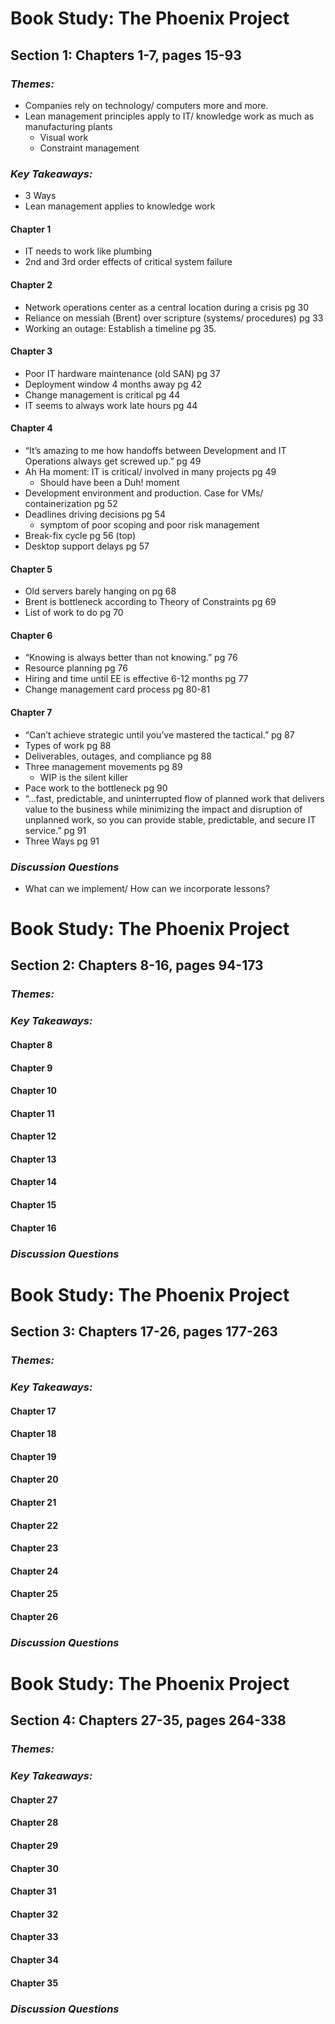 ﻿# Book Study: The Phoenix Project

## Section 1: Chapters 1-7, pages 15-93

### *Themes:*
* Companies rely on technology/ computers more and more.
* Lean management principles apply to IT/ knowledge work as much as manufacturing plants
   * Visual work
   * Constraint management

### *Key Takeaways:*
* 3 Ways
* Lean management applies to knowledge work

#### Chapter 1
* IT needs to work like plumbing
* 2nd and 3rd order effects of critical system failure

#### Chapter 2
* Network operations center as a central location during a crisis pg 30
* Reliance on messiah (Brent) over scripture (systems/ procedures) pg 33
* Working an outage: Establish a timeline pg 35.

#### Chapter 3
* Poor IT hardware maintenance (old SAN) pg 37
* Deployment window 4 months away pg 42
* Change management is critical pg 44
* IT seems to always work late hours pg 44

#### Chapter 4
* “It’s amazing to me how handoffs between Development and IT Operations always get screwed up.” pg 49
* Ah Ha moment: IT is critical/ involved in many projects pg 49
   * Should have been a Duh! moment
* Development environment and production. Case for VMs/ containerization pg 52
* Deadlines driving decisions pg 54 
   * symptom of poor scoping and poor risk management
* Break-fix cycle pg 56 (top)
* Desktop support delays pg 57

#### Chapter 5
* Old servers barely hanging on pg 68
* Brent is bottleneck according to Theory of Constraints pg 69
* List of work to do pg 70

#### Chapter 6
* “Knowing is always better than not knowing.” pg 76
* Resource planning pg 76
* Hiring and time until EE is effective 6-12 months pg 77
* Change management card process pg 80-81

#### Chapter 7
* “Can’t achieve strategic until you’ve mastered the tactical.” pg 87
* Types of work pg 88
* Deliverables, outages, and compliance pg 88
* Three management movements pg 89
   * WIP is the silent killer
* Pace work to the bottleneck pg 90
* “...fast, predictable, and uninterrupted flow of planned work that delivers value to the business while minimizing the impact and disruption of unplanned work, so you can provide stable, predictable, and secure IT service.” pg 91
* Three Ways pg 91

### *Discussion Questions*
* What can we implement/ How can we incorporate lessons?

<div style="page-break-after: always;"></div>

# Book Study: The Phoenix Project

## Section 2: Chapters 8-16, pages 94-173

### *Themes:*

### *Key Takeaways:*

#### Chapter 8

#### Chapter 9

#### Chapter 10

#### Chapter 11

#### Chapter 12

#### Chapter 13

#### Chapter 14

#### Chapter 15

#### Chapter 16

### *Discussion Questions*

<div style="page-break-after: always;"></div>

# Book Study: The Phoenix Project

## Section 3: Chapters 17-26, pages 177-263

### *Themes:*

### *Key Takeaways:*

#### Chapter 17

#### Chapter 18

#### Chapter 19

#### Chapter 20

#### Chapter 21

#### Chapter 22

#### Chapter 23

#### Chapter 24

#### Chapter 25

#### Chapter 26

### *Discussion Questions*

<div style="page-break-after: always;"></div>

# Book Study: The Phoenix Project

## Section 4: Chapters 27-35, pages 264-338

### *Themes:*

### *Key Takeaways:*

#### Chapter 27

#### Chapter 28

#### Chapter 29

#### Chapter 30

#### Chapter 31

#### Chapter 32

#### Chapter 33

#### Chapter 34

#### Chapter 35

### *Discussion Questions*